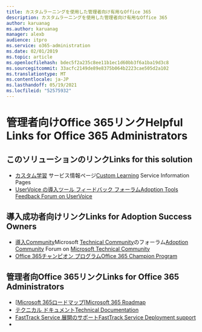 ```yaml
---
title: カスタムラーニングを使用した管理者向け有用なOffice 365
description: カスタムラーニングを使用した管理者向け有用なOffice 365
author: karuanag
ms.author: karuanag
manager: alexb
audience: itpro
ms.service: o365-administration
ms.date: 02/01/2019
ms.topic: article
ms.openlocfilehash: bdec5f2a235c8ee11b1ec1d60bb3f6a1ba19d3c8
ms.sourcegitcommit: 33acfc2149de89e8375b064b2223cae505d2a102
ms.translationtype: MT
ms.contentlocale: ja-JP
ms.lasthandoff: 05/19/2021
ms.locfileid: "52575932"
---
```

# <a name="helpful-links-for-office-365-administrators"></a><span data-ttu-id="f5ebd-103">管理者向けOffice 365リンク</span><span class="sxs-lookup"><span data-stu-id="f5ebd-103">Helpful Links for Office 365 Administrators</span></span>

## <a name="links-for-this-solution"></a><span data-ttu-id="f5ebd-104">このソリューションのリンク</span><span class="sxs-lookup"><span data-stu-id="f5ebd-104">Links for this solution</span></span>

- <span data-ttu-id="f5ebd-105">[カスタム学習](/office365/customlearning) サービス情報ページ</span><span class="sxs-lookup"><span data-stu-id="f5ebd-105">[Custom Learning](/office365/customlearning) Service Information Pages</span></span>
- [<span data-ttu-id="f5ebd-106">UserVoice の導入ツール フィードバック フォーラム</span><span class="sxs-lookup"><span data-stu-id="f5ebd-106">Adoption Tools Feedback Forum on UserVoice</span></span>](https://aka.ms/AdoptionFeedback)

## <a name="links-for-adoption-success-owners"></a><span data-ttu-id="f5ebd-107">導入成功者向けリンク</span><span class="sxs-lookup"><span data-stu-id="f5ebd-107">Links for Adoption Success Owners</span></span>
- <span data-ttu-id="f5ebd-108">[導入Community](https://aka.ms/DriveAdoption)Microsoft [Technical Community](https://aka.ms/DriveAdoption)のフォーラム</span><span class="sxs-lookup"><span data-stu-id="f5ebd-108">[Adoption Community](https://aka.ms/DriveAdoption) Forum on [Microsoft Technical Community](https://aka.ms/DriveAdoption)</span></span>
- [<span data-ttu-id="f5ebd-109">Office 365チャンピオン プログラム</span><span class="sxs-lookup"><span data-stu-id="f5ebd-109">Office 365 Champion Program</span></span>](https://aka.ms/O365Champions)

## <a name="links-for-office-365-administrators"></a><span data-ttu-id="f5ebd-110">管理者向Office 365リンク</span><span class="sxs-lookup"><span data-stu-id="f5ebd-110">Links for Office 365 Administrators</span></span>
- <span data-ttu-id="f5ebd-111">[[Microsoft 365ロードマップ](https://aka.ms/M365Roadmap)</span><span class="sxs-lookup"><span data-stu-id="f5ebd-111">[[Microsoft 365 Roadmap](https://aka.ms/M365Roadmap)</span></span>
- [<span data-ttu-id="f5ebd-112">テクニカル ドキュメント</span><span class="sxs-lookup"><span data-stu-id="f5ebd-112">Technical Documentation</span></span>](https://docs.microsoft.com)
- [<span data-ttu-id="f5ebd-113">FastTrack Service 展開のサポート</span><span class="sxs-lookup"><span data-stu-id="f5ebd-113">FastTrack Service Deployment support</span></span>](https://www.microsoft.com/fasttrack)
-

